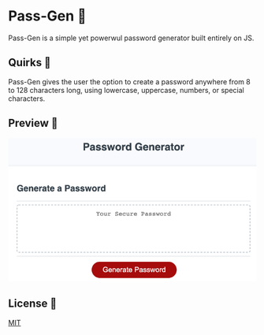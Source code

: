 # Pass-Gen 🔐

Pass-Gen is a simple yet powerwul password generator built entirely on JS.

## Quirks 🎯

Pass-Gen gives the user the option to create a password anywhere from 8 to 128 characters long, using lowercase, uppercase, numbers, or special characters.


## Preview 👀

![Preview](./assets/images/preview.png)

## License 📓
[MIT](https://choosealicense.com/licenses/mit/)